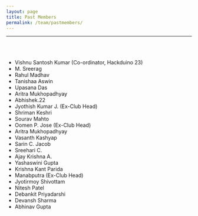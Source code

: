 ```yaml
---
layout: page
title: Past Members
permalink: /team/pastmembers/
---
```

<hr>
<br>
<br>
<div class="list-elements">
<ul>
<li>Vishnu Santosh Kumar (Co-ordinator, Hackduino 23)</li>
<li>M. Sreerag</li>
<li>Rahul Madhav</li>
<li>Tanishaa Aswin</li>
<li>Upasana Das</li>
<li>Aritra Mukhopadhyay</li>
<li>Abhishek.22</li>
<li>Jyothish Kumar J. (Ex-Club Head)</li>
<li>Shriman Keshri</li>
<li>Sourav Mahto</li>
<li>Oomen P. Jose (Ex-Club Head)</li>
<li>Aritra Mukhopadhyay</li>
<li>Vasanth Kashyap</li>
<li>Sarin C. Jacob</li>
<li>Sreehari C.</li>
<li>Ajay Krishna A.</li>
<li>Yashaswini Gupta</li>
<li>Krishna Kant Parida</li>
<li>Manabputra (Ex-Club Head)</li>
<li>Jyotirmoy Shivottam</li>
<li>Nitesh Patel</li>
<li>Debankit Priyadarshi</li>
<li>Devansh Sharma</li>
<li>Abhinav Gupta</li>
</ul>
</div>